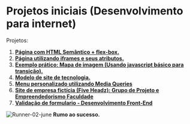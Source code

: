 # **Projetos iniciais (Desenvolvimento para internet)** 

Projetos:

1. **[Página com HTML Semântico + flex-box.](https://github.com/rafaelrodrigopa/HTML/tree/master/HTMLSemantico)**
2. **[Página utilizando iframes e seus atributos.](https://github.com/rafaelrodrigopa/HTML/tree/master/Iframe)**
3. **[Exemplo prático: Mapa de imagem (Usando javascript básico para transição).](https://github.com/rafaelrodrigopa/HTML/tree/master/Mapa%20da%20imagem)**
4. **[Modelo de site de tecnologia.](https://github.com/rafaelrodrigopa/HTML/tree/master/Modelo%20de%20site%20de%20tecnologia)**
5. **[Menu personalizado utilizando Media Queries](https://github.com/rafaelrodrigopa/HTML/tree/master/Menu%20personalizado)**
6. **[Site de empresa fictícia (Five Headz): Grupo de Projeto e Empreendedorismo Faculdade](https://github.com/rafaelrodrigopa/HTML/tree/master/Projeto-FiveHeadz)**
7. **[Validação de formulario - Desenvolvimento Front-End](https://github.com/rafaelrodrigopa/HTML/tree/master/ValidacaoFormulario)**

 ![Runner-02-june](https://user-images.githubusercontent.com/27809524/82710926-70b32600-9c5a-11ea-8946-bc322b06f267.gif) **Rumo ao sucesso.**

